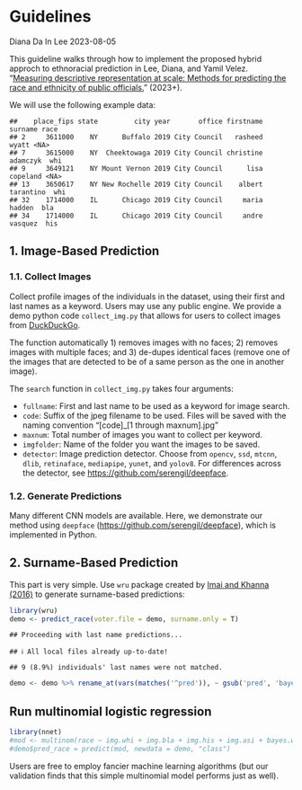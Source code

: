 Guidelines
================
Diana Da In Lee
2023-08-05

This guideline walks through how to implement the proposed hybrid
approch to ethnoracial prediction in Lee, Diana, and Yamil Velez.
“[Measuring descriptive representation at scale: Methods for predicting
the race and ethnicity of public officials.](https://osf.io/tpsv6/)”
(2023+).

We will use the following example data:

    ##    place_fips state         city year       office firstname   surname race
    ## 2     3611000    NY      Buffalo 2019 City Council   rasheed     wyatt <NA>
    ## 7     3615000    NY  Cheektowaga 2019 City Council christine  adamczyk  whi
    ## 9     3649121    NY Mount Vernon 2019 City Council      lisa  copeland <NA>
    ## 13    3650617    NY New Rochelle 2019 City Council    albert tarantino  whi
    ## 32    1714000    IL      Chicago 2019 City Council     maria    hadden  bla
    ## 34    1714000    IL      Chicago 2019 City Council     andre   vasquez  his

## 1. Image-Based Prediction

### 1.1. Collect Images

Collect profile images of the individuals in the dataset, using their
first and last names as a keyword. Users may use any public engine. We
provide a demo python code `collect_img.py` that allows for users to
collect images from [DuckDuckGo](https://duckduckgo.com).

The function automatically 1) removes images with no faces; 2) removes
images with multiple faces; and 3) de-dupes identical faces (remove one
of the images that are detected to be of a same person as the one in
another image).

The `search` function in `collect_img.py` takes four arguments:

- `fullname`: First and last name to be used as a keyword for image
  search.
- `code`: Suffix of the jpeg filename to be used. Files will be saved
  with the naming convention “\[code\]\_\[1 through maxnum\].jpg”
- `maxnum`: Total number of images you want to collect per keyword.
- `imgfolder`: Name of the folder you want the images to be saved.
- `detector`: Image prediction detector. Choose from `opencv`, `ssd`,
  `mtcnn`, `dlib`, `retinaface`, `mediapipe`, `yunet`, and `yolov8`. For
  differences across the detector, see
  <https://github.com/serengil/deepface>.

### 1.2. Generate Predictions

Many different CNN models are available. Here, we demonstrate our method
using `deepface` (<https://github.com/serengil/deepface>), which is
implemented in Python.

## 2. Surname-Based Prediction

This part is very simple. Use `wru` package created by [Imai and Khanna
(2016)](https://imai.fas.harvard.edu/research/race.html) to generate
surname-based predictions:

``` r
library(wru)
demo <- predict_race(voter.file = demo, surname.only = T)
```

    ## Proceeding with last name predictions...

    ## ℹ All local files already up-to-date!

    ## 9 (8.9%) individuals' last names were not matched.

``` r
demo <- demo %>% rename_at(vars(matches('^pred')), ~ gsub('pred', 'bayes', .x))
```

## Run multinomial logistic regression

``` r
library(nnet)
#mod <- multinom(race ~ img.whi + img.bla + img.his + img.asi + bayes.whi + bayes.bla + bayes.his + bayes.asi + bayes.oth, data = demo)
#demo$pred_race = predict(mod, newdata = demo, "class")
```

Users are free to employ fancier machine learning algorithms (but our
validation finds that this simple multinomial model performs just as
well).
